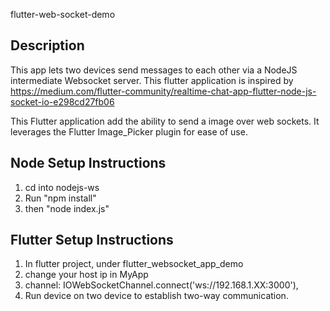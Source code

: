 flutter-web-socket-demo

## Description

This app lets two devices send messages to each other via a NodeJS intermediate Websocket server. This flutter application is inspired by https://medium.com/flutter-community/realtime-chat-app-flutter-node-js-socket-io-e298cd27fb06

This Flutter application add the ability to send a image over web sockets. It leverages the Flutter Image_Picker plugin for ease of use.

## Node Setup Instructions

1. cd into nodejs-ws
2. Run "npm install"
3. then "node index.js"

## Flutter Setup Instructions
1. In flutter project, under flutter_websocket_app_demo
2. change your host ip in MyApp
3. channel: IOWebSocketChannel.connect('ws://192.168.1.XX:3000'),
4. Run device on two device to establish two-way communication.
